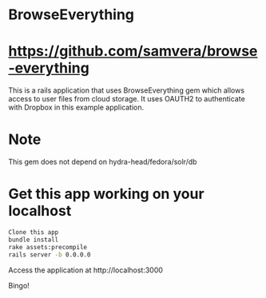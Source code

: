 # BrowseEverything
# https://github.com/samvera/browse-everything

This is a rails application that uses BrowseEverything gem which allows access to user files from cloud storage.
It uses OAUTH2 to authenticate with Dropbox in this example application.

# Note
This gem does not depend on hydra-head/fedora/solr/db

# Get this app working on your localhost

```bash
Clone this app
bundle install
rake assets:precompile
rails server -b 0.0.0.0 
```
Access the application at http://localhost:3000

Bingo!
